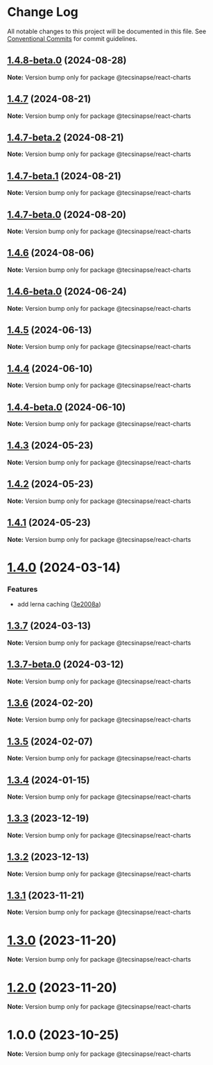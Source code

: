 # Change Log

All notable changes to this project will be documented in this file.
See [Conventional Commits](https://conventionalcommits.org) for commit guidelines.

## [1.4.8-beta.0](https://github.com/tecsinapse/design-system/compare/@tecsinapse/react-charts@1.4.7...@tecsinapse/react-charts@1.4.8-beta.0) (2024-08-28)

**Note:** Version bump only for package @tecsinapse/react-charts

## [1.4.7](https://github.com/tecsinapse/design-system/compare/@tecsinapse/react-charts@1.4.7-beta.2...@tecsinapse/react-charts@1.4.7) (2024-08-21)

**Note:** Version bump only for package @tecsinapse/react-charts

## [1.4.7-beta.2](https://github.com/tecsinapse/design-system/compare/@tecsinapse/react-charts@1.4.7-beta.1...@tecsinapse/react-charts@1.4.7-beta.2) (2024-08-21)

**Note:** Version bump only for package @tecsinapse/react-charts

## [1.4.7-beta.1](https://github.com/tecsinapse/design-system/compare/@tecsinapse/react-charts@1.4.7-beta.0...@tecsinapse/react-charts@1.4.7-beta.1) (2024-08-21)

**Note:** Version bump only for package @tecsinapse/react-charts

## [1.4.7-beta.0](https://github.com/tecsinapse/design-system/compare/@tecsinapse/react-charts@1.4.6...@tecsinapse/react-charts@1.4.7-beta.0) (2024-08-20)

**Note:** Version bump only for package @tecsinapse/react-charts

## [1.4.6](https://github.com/tecsinapse/design-system/compare/@tecsinapse/react-charts@1.4.6-beta.0...@tecsinapse/react-charts@1.4.6) (2024-08-06)

**Note:** Version bump only for package @tecsinapse/react-charts

## [1.4.6-beta.0](https://github.com/tecsinapse/design-system/compare/@tecsinapse/react-charts@1.4.5...@tecsinapse/react-charts@1.4.6-beta.0) (2024-06-24)

**Note:** Version bump only for package @tecsinapse/react-charts

## [1.4.5](https://github.com/tecsinapse/design-system/compare/@tecsinapse/react-charts@1.4.4...@tecsinapse/react-charts@1.4.5) (2024-06-13)

**Note:** Version bump only for package @tecsinapse/react-charts

## [1.4.4](https://github.com/tecsinapse/design-system/compare/@tecsinapse/react-charts@1.4.4-beta.0...@tecsinapse/react-charts@1.4.4) (2024-06-10)

**Note:** Version bump only for package @tecsinapse/react-charts

## [1.4.4-beta.0](https://github.com/tecsinapse/design-system/compare/@tecsinapse/react-charts@1.4.1-beta.0...@tecsinapse/react-charts@1.4.4-beta.0) (2024-06-10)

**Note:** Version bump only for package @tecsinapse/react-charts

## [1.4.3](https://github.com/tecsinapse/design-system/compare/@tecsinapse/react-charts@1.4.2...@tecsinapse/react-charts@1.4.3) (2024-05-23)

**Note:** Version bump only for package @tecsinapse/react-charts

## [1.4.2](https://github.com/tecsinapse/design-system/compare/@tecsinapse/react-charts@1.4.1...@tecsinapse/react-charts@1.4.2) (2024-05-23)

**Note:** Version bump only for package @tecsinapse/react-charts

## [1.4.1](https://github.com/tecsinapse/design-system/compare/@tecsinapse/react-charts@1.4.0...@tecsinapse/react-charts@1.4.1) (2024-05-23)

**Note:** Version bump only for package @tecsinapse/react-charts

# [1.4.0](https://github.com/tecsinapse/design-system/compare/@tecsinapse/react-charts@1.3.7...@tecsinapse/react-charts@1.4.0) (2024-03-14)

### Features

- add lerna caching ([3e2008a](https://github.com/tecsinapse/design-system/commit/3e2008a403749d14dd1c1ec6e4136d25bddb44ce))

## [1.3.7](https://github.com/tecsinapse/design-system/compare/@tecsinapse/react-charts@1.3.7-beta.0...@tecsinapse/react-charts@1.3.7) (2024-03-13)

**Note:** Version bump only for package @tecsinapse/react-charts

## [1.3.7-beta.0](https://github.com/tecsinapse/design-system/compare/@tecsinapse/react-charts@1.3.6...@tecsinapse/react-charts@1.3.7-beta.0) (2024-03-12)

**Note:** Version bump only for package @tecsinapse/react-charts

## [1.3.6](https://github.com/tecsinapse/design-system/compare/@tecsinapse/react-charts@1.3.5...@tecsinapse/react-charts@1.3.6) (2024-02-20)

**Note:** Version bump only for package @tecsinapse/react-charts

## [1.3.5](https://github.com/tecsinapse/design-system/compare/@tecsinapse/react-charts@1.3.3...@tecsinapse/react-charts@1.3.5) (2024-02-07)

**Note:** Version bump only for package @tecsinapse/react-charts

## [1.3.4](https://github.com/tecsinapse/design-system/compare/@tecsinapse/react-charts@1.3.2...@tecsinapse/react-charts@1.3.4) (2024-01-15)

**Note:** Version bump only for package @tecsinapse/react-charts

## [1.3.3](https://github.com/tecsinapse/design-system/compare/@tecsinapse/react-charts@1.3.1...@tecsinapse/react-charts@1.3.3) (2023-12-19)

**Note:** Version bump only for package @tecsinapse/react-charts

## [1.3.2](https://github.com/tecsinapse/design-system/compare/@tecsinapse/react-charts@1.3.1...@tecsinapse/react-charts@1.3.2) (2023-12-13)

**Note:** Version bump only for package @tecsinapse/react-charts

## [1.3.1](https://github.com/tecsinapse/design-system/compare/@tecsinapse/react-charts@1.3.0...@tecsinapse/react-charts@1.3.1) (2023-11-21)

**Note:** Version bump only for package @tecsinapse/react-charts

# [1.3.0](https://github.com/tecsinapse/design-system/compare/@tecsinapse/react-charts@1.2.0...@tecsinapse/react-charts@1.3.0) (2023-11-20)

**Note:** Version bump only for package @tecsinapse/react-charts

# [1.2.0](https://github.com/tecsinapse/design-system/compare/@tecsinapse/react-charts@1.1.0...@tecsinapse/react-charts@1.2.0) (2023-11-20)

**Note:** Version bump only for package @tecsinapse/react-charts

# 1.0.0 (2023-10-25)

**Note:** Version bump only for package @tecsinapse/react-charts
